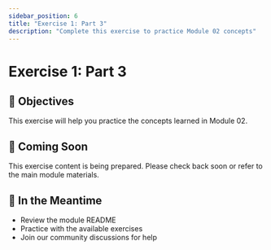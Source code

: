 ```yaml
---
sidebar_position: 6
title: "Exercise 1: Part 3"
description: "Complete this exercise to practice Module 02 concepts"
---
```


# Exercise 1: Part 3

## 🎯 Objectives

This exercise will help you practice the concepts learned in Module 02.

## 📝 Coming Soon

This exercise content is being prepared. Please check back soon or refer to the main module materials.

## 🚀 In the Meantime

- Review the module README
- Practice with the available exercises
- Join our community discussions for help
